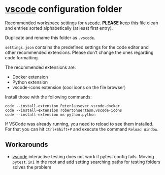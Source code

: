 # [vscode] configuration folder

Recommended workspace settings for [vscode]. **PLEASE** keep this file clean and entries sorted alphabetically (at least first entry).

Duplicate and rename this folder as ``.vscode``.

``settings.json`` contains the predefined settings for the code editor and other recommended extensions. Please don't change the ones regarding code formatting.

The recommended extensions are:
- Docker extension
- Python extension
- vscode-icons extension (cool icons on the file browser)

Install those with the following commands:
```
code --install-extension PeterJausovec.vscode-docker
code --install-extension robertohuertasm.vscode-icons
code --install-extension ms-python.python
```
If VSCode was already running, you need to reload to see them installed. For that you can hit ``Ctrl+Shift+P`` and execute the command ``Reload Window``.

## Workarounds

 - [vscode] interactive testing does not work if pytest config fails. Moving ``pytest.ini`` in the root and add setting searching paths for testing folders solves the problem

[vscode]:(https://code.visualstudio.com/)
